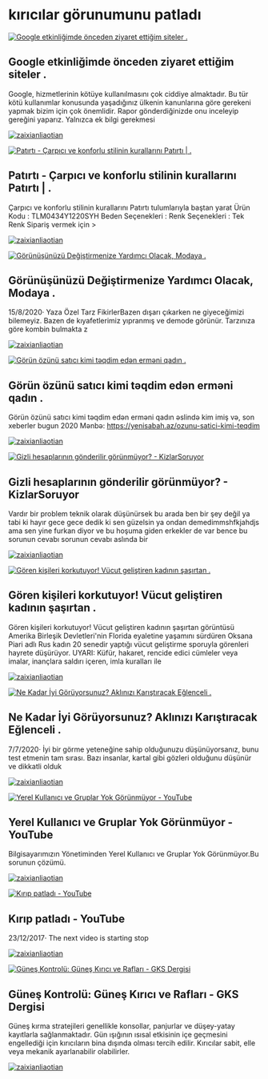 # kırıcılar görunumunu patladı
<a href="https://mnn.zoosnet.net/LR/Chatpre.aspx?id=MNN94995150&p=https://topgrinding.com/" target="_blank">![Google etkinliğimde önceden ziyaret ettiğim siteler .](https://github.com/technlg/images/blob/main/28.jpg)</a>
## Google etkinliğimde önceden ziyaret ettiğim siteler .
Google, hizmetlerinin kötüye kullanılmasını çok ciddiye almaktadır. Bu tür kötü kullanımlar konusunda yaşadığınız ülkenin kanunlarına göre gerekeni yapmak bizim için çok önemlidir. Rapor gönderdiğinizde onu inceleyip gereğini yaparız. Yalnızca ek bilgi gerekmesi 
<a href="https://mnn.zoosnet.net/LR/Chatpre.aspx?id=MNN94995150&p=https://topgrinding.com/" target="_blank"><img src="https://github.com/technlg/images/raw/main/chat11.jpg" alt="zaixianliaotian"/></a><a href="//whatsapp.shibangsoft.com/WhatsApp.php" ><img src="https://github.com/technlg/images/raw/main/chat11.png" alt=""></a>
<a href="https://mnn.zoosnet.net/LR/Chatpre.aspx?id=MNN94995150&p=https://topgrinding.com/" target="_blank">![Patırtı - Çarpıcı ve konforlu stilinin kurallarını Patırtı | .](https://github.com/technlg/images/blob/main/42.jpg)</a>
## Patırtı - Çarpıcı ve konforlu stilinin kurallarını Patırtı | .
Çarpıcı ve konforlu stilinin kurallarını Patırtı tulumlarıyla baştan yarat Ürün Kodu : TLM0434Y1220SYH Beden Seçenekleri : Renk Seçenekleri : Tek Renk Sipariş vermek için >
<a href="https://mnn.zoosnet.net/LR/Chatpre.aspx?id=MNN94995150&p=https://topgrinding.com/" target="_blank"><img src="https://github.com/technlg/images/raw/main/chat11.jpg" alt="zaixianliaotian"/></a><a href="//whatsapp.shibangsoft.com/WhatsApp.php" ><img src="https://github.com/technlg/images/raw/main/chat11.png" alt=""></a>
<a href="https://mnn.zoosnet.net/LR/Chatpre.aspx?id=MNN94995150&p=https://topgrinding.com/" target="_blank">![Görünüşünüzü Değiştirmenize Yardımcı Olacak, Modaya .](https://github.com/technlg/images/blob/main/56.jpg)</a>
## Görünüşünüzü Değiştirmenize Yardımcı Olacak, Modaya .
15/8/2020· Yaza Özel Tarz FikirlerBazen dışarı çıkarken ne giyeceğimizi bilemeyiz. Bazen de kıyafetlerimiz yıpranmış ve demode görünür. Tarzınıza göre kombin bulmakta z
<a href="https://mnn.zoosnet.net/LR/Chatpre.aspx?id=MNN94995150&p=https://topgrinding.com/" target="_blank"><img src="https://github.com/technlg/images/raw/main/chat11.jpg" alt="zaixianliaotian"/></a><a href="//whatsapp.shibangsoft.com/WhatsApp.php" ><img src="https://github.com/technlg/images/raw/main/chat11.png" alt=""></a>
<a href="https://mnn.zoosnet.net/LR/Chatpre.aspx?id=MNN94995150&p=https://topgrinding.com/" target="_blank">![Görün özünü satıcı kimi təqdim edən erməni qadın .](https://github.com/technlg/images/blob/main/40.jpg)</a>
## Görün özünü satıcı kimi təqdim edən erməni qadın .
Görün özünü satıcı kimi təqdim edən erməni qadın əslində kim imiş və, son xeberler bugun 2020 Mənbə: https://yenisabah.az/ozunu-satici-kimi-teqdim 
<a href="https://mnn.zoosnet.net/LR/Chatpre.aspx?id=MNN94995150&p=https://topgrinding.com/" target="_blank"><img src="https://github.com/technlg/images/raw/main/chat11.jpg" alt="zaixianliaotian"/></a><a href="//whatsapp.shibangsoft.com/WhatsApp.php" ><img src="https://github.com/technlg/images/raw/main/chat11.png" alt=""></a>
<a href="https://mnn.zoosnet.net/LR/Chatpre.aspx?id=MNN94995150&p=https://topgrinding.com/" target="_blank">![Gizli hesaplarının gönderilir görünmüyor? - KizlarSoruyor](https://github.com/technlg/images/blob/main/43.jpg)</a>
## Gizli hesaplarının gönderilir görünmüyor? - KizlarSoruyor
Vardır bir problem teknik olarak düşünürsek bu arada ben bir şey değil ya tabi ki hayır gece gece dedik ki sen güzelsin ya ondan demedimmshfkjahdjs ama sen yine furkan diyor ve bu hoşuma giden erkekler de var bence bu sorunun cevabı sorunun cevabı aslında bir 
<a href="https://mnn.zoosnet.net/LR/Chatpre.aspx?id=MNN94995150&p=https://topgrinding.com/" target="_blank"><img src="https://github.com/technlg/images/raw/main/chat11.jpg" alt="zaixianliaotian"/></a><a href="//whatsapp.shibangsoft.com/WhatsApp.php" ><img src="https://github.com/technlg/images/raw/main/chat11.png" alt=""></a>
<a href="https://mnn.zoosnet.net/LR/Chatpre.aspx?id=MNN94995150&p=https://topgrinding.com/" target="_blank">![Gören kişileri korkutuyor! Vücut geliştiren kadının şaşırtan .](https://github.com/technlg/images/blob/main/5.jpg)</a>
## Gören kişileri korkutuyor! Vücut geliştiren kadının şaşırtan .
Gören kişileri korkutuyor! Vücut geliştiren kadının şaşırtan görüntüsü Amerika Birleşik Devletleri'nin Florida eyaletine yaşamını sürdüren Oksana Piari adlı Rus kadın 20 senedir yaptığı vücut geliştirme sporuyla görenleri hayrete düşürüyor. UYARI: Küfür, hakaret, rencide edici cümleler veya imalar, inançlara saldırı içeren, imla kuralları ile 
<a href="https://mnn.zoosnet.net/LR/Chatpre.aspx?id=MNN94995150&p=https://topgrinding.com/" target="_blank"><img src="https://github.com/technlg/images/raw/main/chat11.jpg" alt="zaixianliaotian"/></a><a href="//whatsapp.shibangsoft.com/WhatsApp.php" ><img src="https://github.com/technlg/images/raw/main/chat11.png" alt=""></a>
<a href="https://mnn.zoosnet.net/LR/Chatpre.aspx?id=MNN94995150&p=https://topgrinding.com/" target="_blank">![Ne Kadar İyi Görüyorsunuz? Aklınızı Karıştıracak Eğlenceli .](https://github.com/technlg/images/blob/main/14.jpg)</a>
## Ne Kadar İyi Görüyorsunuz? Aklınızı Karıştıracak Eğlenceli .
7/7/2020· İyi bir görme yeteneğine sahip olduğunuzu düşünüyorsanız, bunu test etmenin tam sırası. Bazı insanlar, kartal gibi gözleri olduğunu düşünür ve dikkatli olduk
<a href="https://mnn.zoosnet.net/LR/Chatpre.aspx?id=MNN94995150&p=https://topgrinding.com/" target="_blank"><img src="https://github.com/technlg/images/raw/main/chat11.jpg" alt="zaixianliaotian"/></a><a href="//whatsapp.shibangsoft.com/WhatsApp.php" ><img src="https://github.com/technlg/images/raw/main/chat11.png" alt=""></a>
<a href="https://mnn.zoosnet.net/LR/Chatpre.aspx?id=MNN94995150&p=https://topgrinding.com/" target="_blank">![Yerel Kullanıcı ve Gruplar Yok Görünmüyor - YouTube](https://github.com/technlg/images/blob/main/64.jpg)</a>
## Yerel Kullanıcı ve Gruplar Yok Görünmüyor - YouTube
Bilgisayarımızın Yönetiminden Yerel Kullanıcı ve Gruplar Yok Görünmüyor.Bu sorunun çözümü.
<a href="https://mnn.zoosnet.net/LR/Chatpre.aspx?id=MNN94995150&p=https://topgrinding.com/" target="_blank"><img src="https://github.com/technlg/images/raw/main/chat11.jpg" alt="zaixianliaotian"/></a><a href="//whatsapp.shibangsoft.com/WhatsApp.php" ><img src="https://github.com/technlg/images/raw/main/chat11.png" alt=""></a>
<a href="https://mnn.zoosnet.net/LR/Chatpre.aspx?id=MNN94995150&p=https://topgrinding.com/" target="_blank">![Kırıp patladı - YouTube](https://github.com/technlg/images/blob/main/48.jpg)</a>
## Kırıp patladı - YouTube
23/12/2017· The next video is starting stop
<a href="https://mnn.zoosnet.net/LR/Chatpre.aspx?id=MNN94995150&p=https://topgrinding.com/" target="_blank"><img src="https://github.com/technlg/images/raw/main/chat11.jpg" alt="zaixianliaotian"/></a><a href="//whatsapp.shibangsoft.com/WhatsApp.php" ><img src="https://github.com/technlg/images/raw/main/chat11.png" alt=""></a>
<a href="https://mnn.zoosnet.net/LR/Chatpre.aspx?id=MNN94995150&p=https://topgrinding.com/" target="_blank">![Güneş Kontrolü: Güneş Kırıcı ve Rafları - GKS Dergisi](https://github.com/technlg/images/blob/main/60.jpg)</a>
## Güneş Kontrolü: Güneş Kırıcı ve Rafları - GKS Dergisi
Güneş kırma stratejileri genellikle konsollar, panjurlar ve düşey-yatay kayıtlarla sağlanmaktadır. Gün ışığının ısısal etkisinin içe geçmesini engellediği için kırıcıların bina dışında olması tercih edilir. Kırıcılar sabit, elle veya mekanik ayarlanabilir olabilirler.
<a href="https://mnn.zoosnet.net/LR/Chatpre.aspx?id=MNN94995150&p=https://topgrinding.com/" target="_blank"><img src="https://github.com/technlg/images/raw/main/chat11.jpg" alt="zaixianliaotian"/></a><a href="//whatsapp.shibangsoft.com/WhatsApp.php" ><img src="https://github.com/technlg/images/raw/main/chat11.png" alt=""></a>

